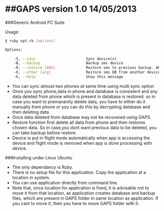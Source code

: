 ##GAPS  version 1.0  14/05/2013
=====
###Generic Android PC Suite 

Usage: 
```bash
$ ruby opt.rb [options]

Options:
    
    -S, --sync                       Sync device(s)
    -B, --backup                     Backup sms device
    -R, --restore [ARG]              Restore sms to previous backup. ARG = 0,1,2
    -O, --other [arg]                Restore sms DB from another device.
    -h, --help                       Show this message
```



* You can sync atmost two phones at same time using multi sync option
* Once you sync phone,data in phone and database is consistent and any data deleted from phone which is present in database is restored. so in case you want to premanantly delete data, you have to either do it manually from phone or you can do this by decrypting database and then deleting data.
* Once data deleted from database may not be recovered using GAPS.
* Restore function first delete all data from phone and then restores chosen data. So in case,you dont want previous data to be deleted, you can take backup before restore.
* Device is put in flight mode automatically when app is accessing the device and flight mode is removed when app is done processing with device.


###Installing under Linux Ubuntu

* The only dependancy is Ruby. 
* There is no setup file for this application. Copy the application at a location in system.
* You can use application directly from command line.
* Note that, once location for application is fixed, it is advisable not to move it from that location, as application creates database and backup files, which are present in GAPS folder in same location as application. If you cant to move it, then you have to move GAPS folder with it.
